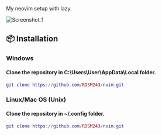 My neovim setup with lazy.

![Screenshot_1](https://github.com/RDSM243/nvim/assets/78105875/60d6d2fe-3467-49c2-9746-772151ce3030)

## 📦 Installation
### Windows
#### Clone the repository in C:\Users\User\AppData\Local folder.
```lua
git clone https://github.com/RDSM243/nvim.git
```
### Linux/Mac OS (Unix)
#### Clone the repository in ~/.config folder.
```lua
git clone https://github.com/RDSM243/nvim.git
```
